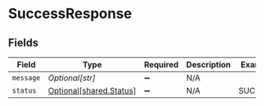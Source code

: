 # SuccessResponse


## Fields

| Field                                                    | Type                                                     | Required                                                 | Description                                              | Example                                                  |
| -------------------------------------------------------- | -------------------------------------------------------- | -------------------------------------------------------- | -------------------------------------------------------- | -------------------------------------------------------- |
| `message`                                                | *Optional[str]*                                          | :heavy_minus_sign:                                       | N/A                                                      |                                                          |
| `status`                                                 | [Optional[shared.Status]](../../models/shared/status.md) | :heavy_minus_sign:                                       | N/A                                                      | SUCCESS                                                  |